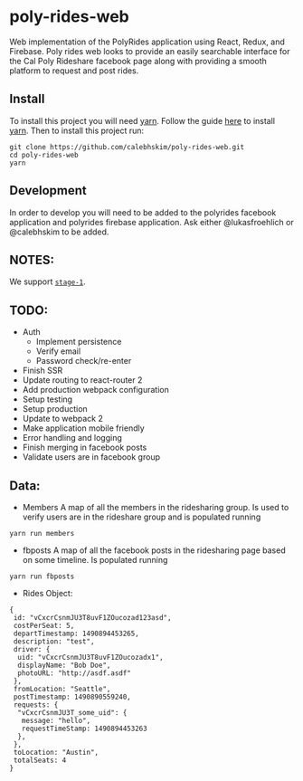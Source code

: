# poly-rides-web
Web implementation of the PolyRides application using React, Redux, and Firebase. Poly rides web looks to provide an easily searchable interface for the Cal Poly Rideshare facebook page along with providing a smooth platform to request and post rides.

## Install
To install this project you will need [yarn](https://yarnpkg.com/).
Follow the guide [here](https://yarnpkg.com/en/docs/install) to install [yarn](https://yarnpkg.com/).
Then to install this project run:
```
git clone https://github.com/calebhskim/poly-rides-web.git
cd poly-rides-web
yarn
```

## Development
In order to develop you will need to be added to the polyrides facebook application and polyrides firebase application. Ask either @lukasfroehlich or @calebhskim to be added.

## NOTES:
We support [`stage-1`](https://babeljs.io/docs/plugins/preset-stage-1/#community-discussion).  

## TODO:
* Auth
  * Implement persistence
  * Verify email
  * Password check/re-enter
* Finish SSR
* Update routing to react-router 2
* Add production webpack configuration
* Setup testing
* Setup production
* Update to webpack 2
* Make application mobile friendly
* Error handling and logging
* Finish merging in facebook posts
* Validate users are in facebook group

## Data:
* Members
A map of all the members in the ridesharing group. Is used to verify users are in the rideshare group and is populated running
```
yarn run members
```
* fbposts
A map of all the facebook posts in the ridesharing page based on some timeline. Is populated running
```
yarn run fbposts
```
* Rides Object:
```
{
 id: "vCxcrCsnmJU3T8uvF1ZOucozad123asd",
 costPerSeat: 5,
 departTimestamp: 1490894453265,
 description: "test",
 driver: {
  uid: "vCxcrCsnmJU3T8uvF1ZOucozadx1",
  displayName: "Bob Doe",
  photoURL: "http://asdf.asdf"
 },
 fromLocation: "Seattle",
 postTimestamp: 1490890559240,
 requests: {
  "vCxcrCsnmJU3T_some_uid": {
   message: "hello",
   requestTimeStamp: 1490894453263 
  },
 },
 toLocation: "Austin",
 totalSeats: 4
}
```
